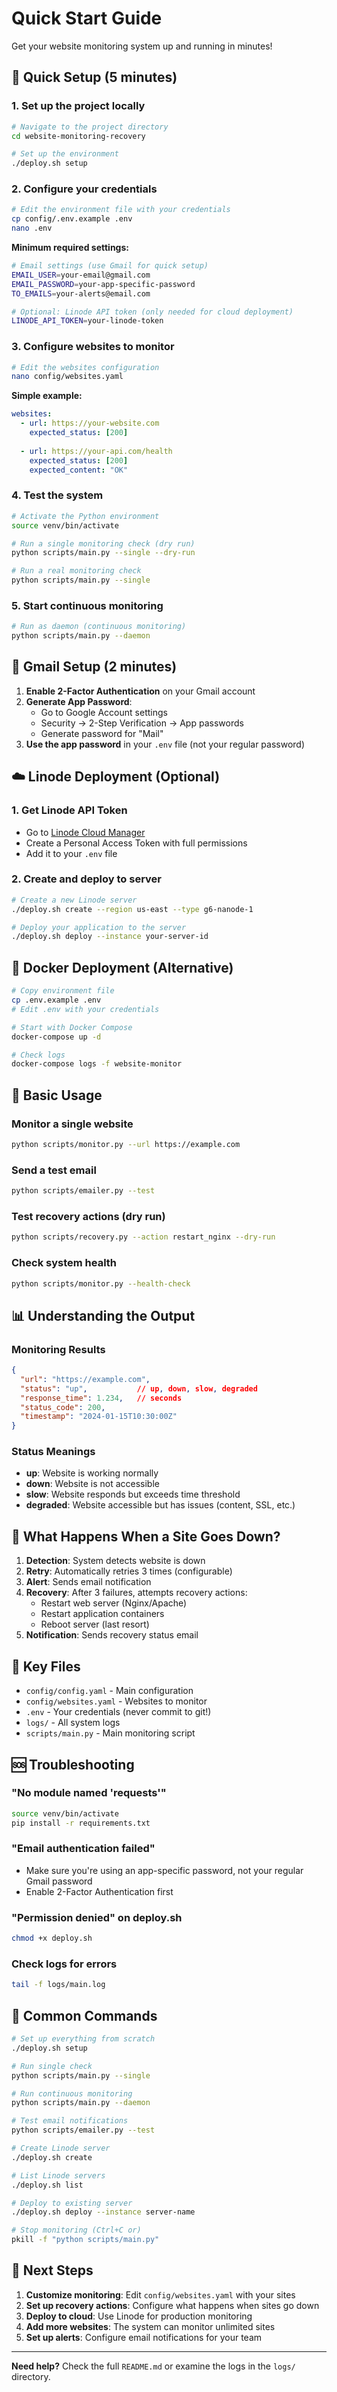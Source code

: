 # Quick Start Guide

Get your website monitoring system up and running in minutes!

## 🚀 Quick Setup (5 minutes)

### 1. Set up the project locally
```bash
# Navigate to the project directory
cd website-monitoring-recovery

# Set up the environment
./deploy.sh setup
```

### 2. Configure your credentials
```bash
# Edit the environment file with your credentials
cp config/.env.example .env
nano .env
```

**Minimum required settings:**
```bash
# Email settings (use Gmail for quick setup)
EMAIL_USER=your-email@gmail.com
EMAIL_PASSWORD=your-app-specific-password
TO_EMAILS=your-alerts@email.com

# Optional: Linode API token (only needed for cloud deployment)
LINODE_API_TOKEN=your-linode-token
```

### 3. Configure websites to monitor
```bash
# Edit the websites configuration
nano config/websites.yaml
```

**Simple example:**
```yaml
websites:
  - url: https://your-website.com
    expected_status: [200]
    
  - url: https://your-api.com/health
    expected_status: [200]
    expected_content: "OK"
```

### 4. Test the system
```bash
# Activate the Python environment
source venv/bin/activate

# Run a single monitoring check (dry run)
python scripts/main.py --single --dry-run

# Run a real monitoring check
python scripts/main.py --single
```

### 5. Start continuous monitoring
```bash
# Run as daemon (continuous monitoring)
python scripts/main.py --daemon
```

## 📧 Gmail Setup (2 minutes)

1. **Enable 2-Factor Authentication** on your Gmail account
2. **Generate App Password**:
   - Go to Google Account settings
   - Security → 2-Step Verification → App passwords
   - Generate password for "Mail"
3. **Use the app password** in your `.env` file (not your regular password)

## ☁️ Linode Deployment (Optional)

### 1. Get Linode API Token
- Go to [Linode Cloud Manager](https://cloud.linode.com/profile/tokens)
- Create a Personal Access Token with full permissions
- Add it to your `.env` file

### 2. Create and deploy to server
```bash
# Create a new Linode server
./deploy.sh create --region us-east --type g6-nanode-1

# Deploy your application to the server
./deploy.sh deploy --instance your-server-id
```

## 🐳 Docker Deployment (Alternative)

```bash
# Copy environment file
cp .env.example .env
# Edit .env with your credentials

# Start with Docker Compose
docker-compose up -d

# Check logs
docker-compose logs -f website-monitor
```

## 🔧 Basic Usage

### Monitor a single website
```bash
python scripts/monitor.py --url https://example.com
```

### Send a test email
```bash
python scripts/emailer.py --test
```

### Test recovery actions (dry run)
```bash
python scripts/recovery.py --action restart_nginx --dry-run
```

### Check system health
```bash
python scripts/monitor.py --health-check
```

## 📊 Understanding the Output

### Monitoring Results
```json
{
  "url": "https://example.com",
  "status": "up",           // up, down, slow, degraded
  "response_time": 1.234,   // seconds
  "status_code": 200,
  "timestamp": "2024-01-15T10:30:00Z"
}
```

### Status Meanings
- **up**: Website is working normally
- **down**: Website is not accessible
- **slow**: Website responds but exceeds time threshold
- **degraded**: Website accessible but has issues (content, SSL, etc.)

## 🚨 What Happens When a Site Goes Down?

1. **Detection**: System detects website is down
2. **Retry**: Automatically retries 3 times (configurable)
3. **Alert**: Sends email notification
4. **Recovery**: After 3 failures, attempts recovery actions:
   - Restart web server (Nginx/Apache)
   - Restart application containers
   - Reboot server (last resort)
5. **Notification**: Sends recovery status email

## 📁 Key Files

- `config/config.yaml` - Main configuration
- `config/websites.yaml` - Websites to monitor
- `.env` - Your credentials (never commit to git!)
- `logs/` - All system logs
- `scripts/main.py` - Main monitoring script

## 🆘 Troubleshooting

### "No module named 'requests'"
```bash
source venv/bin/activate
pip install -r requirements.txt
```

### "Email authentication failed"
- Make sure you're using an app-specific password, not your regular Gmail password
- Enable 2-Factor Authentication first

### "Permission denied" on deploy.sh
```bash
chmod +x deploy.sh
```

### Check logs for errors
```bash
tail -f logs/main.log
```

## 🔄 Common Commands

```bash
# Set up everything from scratch
./deploy.sh setup

# Run single check
python scripts/main.py --single

# Run continuous monitoring
python scripts/main.py --daemon

# Test email notifications
python scripts/emailer.py --test

# Create Linode server
./deploy.sh create

# List Linode servers
./deploy.sh list

# Deploy to existing server
./deploy.sh deploy --instance server-name

# Stop monitoring (Ctrl+C or)
pkill -f "python scripts/main.py"
```

## 🎯 Next Steps

1. **Customize monitoring**: Edit `config/websites.yaml` with your sites
2. **Set up recovery actions**: Configure what happens when sites go down
3. **Deploy to cloud**: Use Linode for production monitoring
4. **Add more websites**: The system can monitor unlimited sites
5. **Set up alerts**: Configure email notifications for your team

---

**Need help?** Check the full `README.md` or examine the logs in the `logs/` directory.